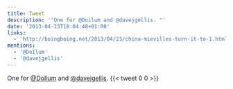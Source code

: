 ```yaml
---
title: Tweet
description: '"One for @Doilum and @davejgellis. "'
date: '2013-04-23T18:04:48+01:00'
links:
  - 'http://boingboing.net/2013/04/23/china-mievilles-turn-it-to-1.html'
mentions:
  - '@DoIlum'
  - '@davejgellis'
---
```

One for [@DoIlum](https://twitter.com/@DoIlum) and [@davejgellis](https://twitter.com/@davejgellis). 
      {{< tweet 0 0 >}}
    
